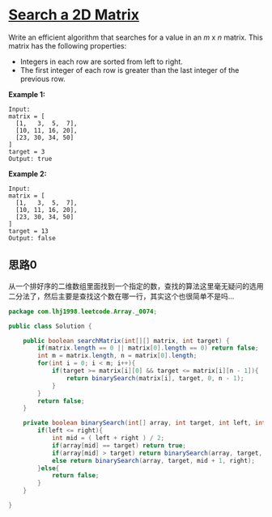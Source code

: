 # [Search a 2D Matrix](https://leetcode.com/problems/search-a-2d-matrix/)

Write an efficient algorithm that searches for a value in an *m* x *n* matrix. This matrix has the following properties:

- Integers in each row are sorted from left to right.
- The first integer of each row is greater than the last integer of the previous row.

**Example 1:**

```
Input:
matrix = [
  [1,   3,  5,  7],
  [10, 11, 16, 20],
  [23, 30, 34, 50]
]
target = 3
Output: true
```

**Example 2:**

```
Input:
matrix = [
  [1,   3,  5,  7],
  [10, 11, 16, 20],
  [23, 30, 34, 50]
]
target = 13
Output: false
```

## 思路0

从一个排好序的二维数组里面找到一个指定的数，查找的算法这里毫无疑问的选用二分法了，然后主要是查找这个数在哪一行，其实这个也很简单不是吗...

```java
package com.lhj1998.leetcode.Array._0074;

public class Solution {

    public boolean searchMatrix(int[][] matrix, int target) {
        if(matrix.length == 0 || matrix[0].length == 0) return false;
        int m = matrix.length, n = matrix[0].length;
        for(int i = 0; i < m; i++){
            if(target >= matrix[i][0] && target <= matrix[i][n - 1]){
                return binarySearch(matrix[i], target, 0, n - 1);
            }
        }
        return false;
    }

    private boolean binarySearch(int[] array, int target, int left, int right){
        if(left <= right){
            int mid = ( left + right ) / 2;
            if(array[mid] == target) return true;
            if(array[mid] > target) return binarySearch(array, target, left, mid - 1);
            else return binarySearch(array, target, mid + 1, right);
        }else{
            return false;
        }
    }

}

```

